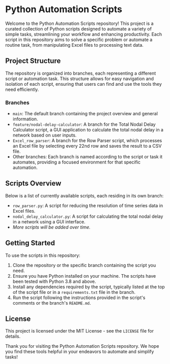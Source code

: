 # Python Automation Scripts

Welcome to the Python Automation Scripts repository! This project is a curated collection of Python scripts designed to automate a variety of simple tasks, streamlining your workflow and enhancing productivity. Each script in this repository aims to solve a specific problem or automate a routine task, from manipulating Excel files to processing text data.

## Project Structure

The repository is organized into branches, each representing a different script or automation task. This structure allows for easy navigation and isolation of each script, ensuring that users can find and use the tools they need efficiently.

### Branches

- `main`: The default branch containing the project overview and general information.
- `feature/nodal-delay-calculator`: A branch for the Total Nodal Delay Calculator script, a GUI application to calculate the total nodal delay in a network based on user inputs.
- `Excel_row_parser`: A branch for the Row Parser script, which processes an Excel file by selecting every 22nd row and saves the result to a CSV file.
- Other branches: Each branch is named according to the script or task it automates, providing a focused environment for that specific automation.

## Scripts Overview

Below is a list of currently available scripts, each residing in its own branch:

- `row_parser.py`: A script for reducing the resolution of time series data in Excel files.
- `nodal_delay_calculator.py`: A script for calculating the total nodal delay in a network using a GUI interface.
- *More scripts will be added over time.*

## Getting Started

To use the scripts in this repository:

1. Clone the repository or the specific branch containing the script you need.
2. Ensure you have Python installed on your machine. The scripts have been tested with Python 3.8 and above.
3. Install any dependencies required by the script, typically listed at the top of the script file or in a `requirements.txt` file in the branch.
4. Run the script following the instructions provided in the script's comments or the branch's `README.md`.

## License

This project is licensed under the MIT License - see the `LICENSE` file for details.

Thank you for visiting the Python Automation Scripts repository. We hope you find these tools helpful in your endeavors to automate and simplify tasks!
